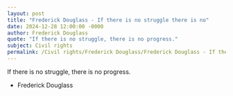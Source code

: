 ```yaml
---
layout: post
title: "Frederick Douglass - If there is no struggle there is no"
date: 2024-12-28 12:00:00 -0000
author: Frederick Douglass
quote: "If there is no struggle, there is no progress."
subject: Civil rights
permalink: /Civil rights/Frederick Douglass/Frederick Douglass - If there is no struggle there is no
---
```


If there is no struggle, there is no progress.

- Frederick Douglass

